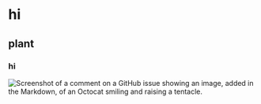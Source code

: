 # hi
## plant
### hi
![Screenshot of a comment on a GitHub issue showing an image, added in the Markdown, of an Octocat smiling and raising a tentacle.](https://![image](https://github.com/user-attachments/assets/95351a7c-e17d-4cf3-b3cd-1dc59597e8cd)
)




